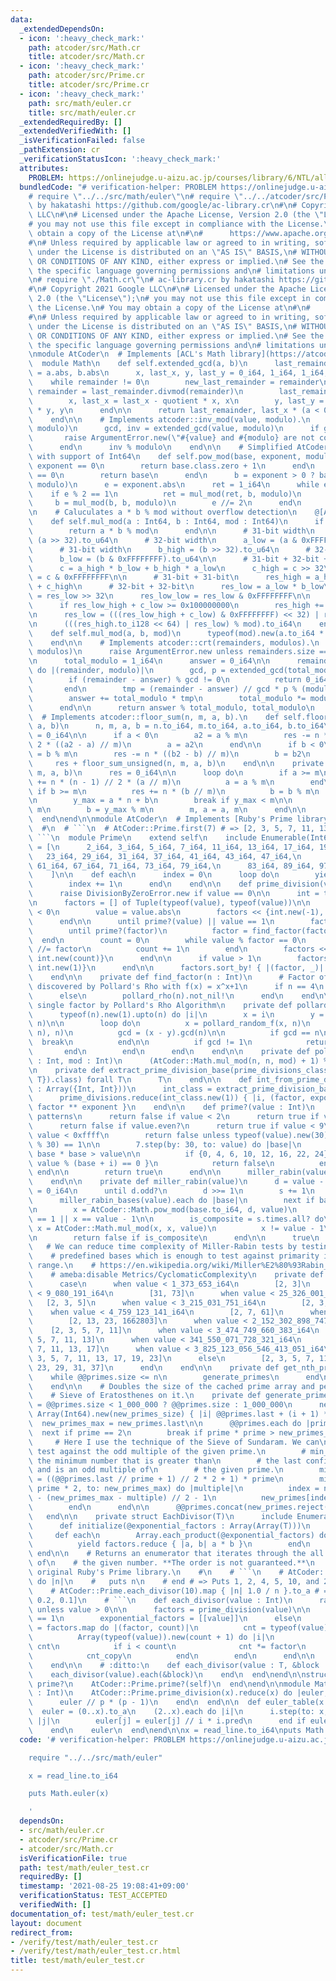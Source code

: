 ```yaml
---
data:
  _extendedDependsOn:
  - icon: ':heavy_check_mark:'
    path: atcoder/src/Math.cr
    title: atcoder/src/Math.cr
  - icon: ':heavy_check_mark:'
    path: atcoder/src/Prime.cr
    title: atcoder/src/Prime.cr
  - icon: ':heavy_check_mark:'
    path: src/math/euler.cr
    title: src/math/euler.cr
  _extendedRequiredBy: []
  _extendedVerifiedWith: []
  _isVerificationFailed: false
  _pathExtension: cr
  _verificationStatusIcon: ':heavy_check_mark:'
  attributes:
    PROBLEM: https://onlinejudge.u-aizu.ac.jp/courses/library/6/NTL/all/NTL_1_D
  bundledCode: "# verification-helper: PROBLEM https://onlinejudge.u-aizu.ac.jp/courses/library/6/NTL/all/NTL_1_D\n\
    # require \"../../src/math/euler\"\n# require \"../../atcoder/src/Prime\"\n# ac-library.cr\
    \ by hakatashi https://github.com/google/ac-library.cr\n#\n# Copyright 2021 Google\
    \ LLC\n#\n# Licensed under the Apache License, Version 2.0 (the \"License\");\n\
    # you may not use this file except in compliance with the License.\n# You may\
    \ obtain a copy of the License at\n#\n#      https://www.apache.org/licenses/LICENSE-2.0\n\
    #\n# Unless required by applicable law or agreed to in writing, software\n# distributed\
    \ under the License is distributed on an \"AS IS\" BASIS,\n# WITHOUT WARRANTIES\
    \ OR CONDITIONS OF ANY KIND, either express or implied.\n# See the License for\
    \ the specific language governing permissions and\n# limitations under the License.\n\
    \n# require \"./Math.cr\"\n# ac-library.cr by hakatashi https://github.com/google/ac-library.cr\n\
    #\n# Copyright 2021 Google LLC\n#\n# Licensed under the Apache License, Version\
    \ 2.0 (the \"License\");\n# you may not use this file except in compliance with\
    \ the License.\n# You may obtain a copy of the License at\n#\n#      https://www.apache.org/licenses/LICENSE-2.0\n\
    #\n# Unless required by applicable law or agreed to in writing, software\n# distributed\
    \ under the License is distributed on an \"AS IS\" BASIS,\n# WITHOUT WARRANTIES\
    \ OR CONDITIONS OF ANY KIND, either express or implied.\n# See the License for\
    \ the specific language governing permissions and\n# limitations under the License.\n\
    \nmodule AtCoder\n  # Implements [ACL's Math library](https://atcoder.github.io/ac-library/master/document_en/math.html)\n\
    \  module Math\n    def self.extended_gcd(a, b)\n      last_remainder, remainder\
    \ = a.abs, b.abs\n      x, last_x, y, last_y = 0_i64, 1_i64, 1_i64, 0_i64\n  \
    \    while remainder != 0\n        new_last_remainder = remainder\n        quotient,\
    \ remainder = last_remainder.divmod(remainder)\n        last_remainder = new_last_remainder\n\
    \        x, last_x = last_x - quotient * x, x\n        y, last_y = last_y - quotient\
    \ * y, y\n      end\n\n      return last_remainder, last_x * (a < 0 ? -1 : 1)\n\
    \    end\n\n    # Implements atcoder::inv_mod(value, modulo).\n    def self.inv_mod(value,\
    \ modulo)\n      gcd, inv = extended_gcd(value, modulo)\n      if gcd != 1\n \
    \       raise ArgumentError.new(\"#{value} and #{modulo} are not coprime\")\n\
    \      end\n      inv % modulo\n    end\n\n    # Simplified AtCoder::Math.pow_mod\
    \ with support of Int64\n    def self.pow_mod(base, exponent, modulo)\n      if\
    \ exponent == 0\n        return base.class.zero + 1\n      end\n      if base\
    \ == 0\n        return base\n      end\n      b = exponent > 0 ? base : inv_mod(base,\
    \ modulo)\n      e = exponent.abs\n      ret = 1_i64\n      while e > 0\n    \
    \    if e % 2 == 1\n          ret = mul_mod(ret, b, modulo)\n        end\n   \
    \     b = mul_mod(b, b, modulo)\n        e //= 2\n      end\n      ret\n    end\n\
    \n    # Caluculates a * b % mod without overflow detection\n    @[AlwaysInline]\n\
    \    def self.mul_mod(a : Int64, b : Int64, mod : Int64)\n      if mod < Int32::MAX\n\
    \        return a * b % mod\n      end\n\n      # 31-bit width\n      a_high =\
    \ (a >> 32).to_u64\n      # 32-bit width\n      a_low = (a & 0xFFFFFFFF).to_u64\n\
    \      # 31-bit width\n      b_high = (b >> 32).to_u64\n      # 32-bit width\n\
    \      b_low = (b & 0xFFFFFFFF).to_u64\n\n      # 31-bit + 32-bit + 1-bit = 64-bit\n\
    \      c = a_high * b_low + b_high * a_low\n      c_high = c >> 32\n      c_low\
    \ = c & 0xFFFFFFFF\n\n      # 31-bit + 31-bit\n      res_high = a_high * b_high\
    \ + c_high\n      # 32-bit + 32-bit\n      res_low = a_low * b_low\n      res_low_high\
    \ = res_low >> 32\n      res_low_low = res_low & 0xFFFFFFFF\n\n      # Overflow\n\
    \      if res_low_high + c_low >= 0x100000000\n        res_high += 1\n      end\n\
    \n      res_low = (((res_low_high + c_low) & 0xFFFFFFFF) << 32) | res_low_low\n\
    \n      (((res_high.to_i128 << 64) | res_low) % mod).to_i64\n    end\n\n    @[AlwaysInline]\n\
    \    def self.mul_mod(a, b, mod)\n      typeof(mod).new(a.to_i64 * b % mod)\n\
    \    end\n\n    # Implements atcoder::crt(remainders, modulos).\n    def self.crt(remainders,\
    \ modulos)\n      raise ArgumentError.new unless remainders.size == modulos.size\n\
    \n      total_modulo = 1_i64\n      answer = 0_i64\n\n      remainders.zip(modulos).each\
    \ do |(remainder, modulo)|\n        gcd, p = extended_gcd(total_modulo, modulo)\n\
    \        if (remainder - answer) % gcd != 0\n          return 0_i64, 0_i64\n \
    \       end\n        tmp = (remainder - answer) // gcd * p % (modulo // gcd)\n\
    \        answer += total_modulo * tmp\n        total_modulo *= modulo // gcd\n\
    \      end\n\n      return answer % total_modulo, total_modulo\n    end\n\n  \
    \  # Implements atcoder::floor_sum(n, m, a, b).\n    def self.floor_sum(n, m,\
    \ a, b)\n      n, m, a, b = n.to_i64, m.to_i64, a.to_i64, b.to_i64\n      res\
    \ = 0_i64\n\n      if a < 0\n        a2 = a % m\n        res -= n * (n - 1) //\
    \ 2 * ((a2 - a) // m)\n        a = a2\n      end\n\n      if b < 0\n        b2\
    \ = b % m\n        res -= n * ((b2 - b) // m)\n        b = b2\n      end\n\n \
    \     res + floor_sum_unsigned(n, m, a, b)\n    end\n\n    private def self.floor_sum_unsigned(n,\
    \ m, a, b)\n      res = 0_i64\n\n      loop do\n        if a >= m\n          res\
    \ += n * (n - 1) // 2 * (a // m)\n          a = a % m\n        end\n\n       \
    \ if b >= m\n          res += n * (b // m)\n          b = b % m\n        end\n\
    \n        y_max = a * n + b\n        break if y_max < m\n\n        n = y_max //\
    \ m\n        b = y_max % m\n        m, a = a, m\n      end\n\n      res\n    end\n\
    \  end\nend\n\nmodule AtCoder\n  # Implements [Ruby's Prime library](https://ruby-doc.com/stdlib/libdoc/prime/rdoc/Prime.html).\n\
    \  #\n  # ```\n  # AtCoder::Prime.first(7) # => [2, 3, 5, 7, 11, 13, 17]\n  #\
    \ ```\n  module Prime\n    extend self\n    include Enumerable(Int64)\n\n    @@primes\
    \ = [\n      2_i64, 3_i64, 5_i64, 7_i64, 11_i64, 13_i64, 17_i64, 19_i64,\n   \
    \   23_i64, 29_i64, 31_i64, 37_i64, 41_i64, 43_i64, 47_i64,\n      53_i64, 59_i64,\
    \ 61_i64, 67_i64, 71_i64, 73_i64, 79_i64,\n      83_i64, 89_i64, 97_i64, 101_i64,\n\
    \    ]\n\n    def each\n      index = 0\n      loop do\n        yield get_nth_prime(index)\n\
    \        index += 1\n      end\n    end\n\n    def prime_division(value : Int)\n\
    \      raise DivisionByZeroError.new if value == 0\n\n      int = typeof(value)\n\
    \n      factors = [] of Tuple(typeof(value), typeof(value))\n\n      if value\
    \ < 0\n        value = value.abs\n        factors << {int.new(-1), int.new(1)}\n\
    \      end\n\n      until prime?(value) || value == 1\n        factor = value\n\
    \        until prime?(factor)\n          factor = find_factor(factor)\n      \
    \  end\n        count = 0\n        while value % factor == 0\n          value\
    \ //= factor\n          count += 1\n        end\n        factors << {int.new(factor),\
    \ int.new(count)}\n      end\n\n      if value > 1\n        factors << {value,\
    \ int.new(1)}\n      end\n\n      factors.sort_by! { |(factor, _)| factor }\n\
    \    end\n\n    private def find_factor(n : Int)\n      # Factor of 4 cannot be\
    \ discovered by Pollard's Rho with f(x) = x^x+1\n      if n == 4\n        typeof(n).new(2)\n\
    \      else\n        pollard_rho(n).not_nil!\n      end\n    end\n\n    # Get\
    \ single factor by Pollard's Rho Algorithm\n    private def pollard_rho(n : Int)\n\
    \      typeof(n).new(1).upto(n) do |i|\n        x = i\n        y = pollard_random_f(x,\
    \ n)\n\n        loop do\n          x = pollard_random_f(x, n)\n          y = pollard_random_f(pollard_random_f(y,\
    \ n), n)\n          gcd = (x - y).gcd(n)\n\n          if gcd == n\n          \
    \  break\n          end\n\n          if gcd != 1\n            return gcd\n   \
    \       end\n        end\n      end\n    end\n\n    private def pollard_random_f(n\
    \ : Int, mod : Int)\n      (AtCoder::Math.mul_mod(n, n, mod) + 1) % mod\n    end\n\
    \n    private def extract_prime_division_base(prime_divisions_class : Array({T,\
    \ T}).class) forall T\n      T\n    end\n\n    def int_from_prime_division(prime_divisions\
    \ : Array({Int, Int}))\n      int_class = extract_prime_division_base(prime_divisions.class)\n\
    \      prime_divisions.reduce(int_class.new(1)) { |i, (factor, exponent)| i *\
    \ factor ** exponent }\n    end\n\n    def prime?(value : Int)\n      # Obvious\
    \ patterns\n      return false if value < 2\n      return true if value <= 3\n\
    \      return false if value.even?\n      return true if value < 9\n\n      if\
    \ value < 0xffff\n        return false unless typeof(value).new(30).gcd(value\
    \ % 30) == 1\n\n        7.step(by: 30, to: value) do |base|\n          break if\
    \ base * base > value\n\n          if {0, 4, 6, 10, 12, 16, 22, 24}.any? { |i|\
    \ value % (base + i) == 0 }\n            return false\n          end\n       \
    \ end\n\n        return true\n      end\n\n      miller_rabin(value.to_i64)\n\
    \    end\n\n    private def miller_rabin(value)\n      d = value - 1\n      s\
    \ = 0_i64\n      until d.odd?\n        d >>= 1\n        s += 1\n      end\n\n\
    \      miller_rabin_bases(value).each do |base|\n        next if base == value\n\
    \n        x = AtCoder::Math.pow_mod(base.to_i64, d, value)\n        next if x\
    \ == 1 || x == value - 1\n\n        is_composite = s.times.all? do\n         \
    \ x = AtCoder::Math.mul_mod(x, x, value)\n          x != value - 1\n        end\n\
    \n        return false if is_composite\n      end\n\n      true\n    end\n\n \
    \   # We can reduce time complexity of Miller-Rabin tests by testing against\n\
    \    # predefined bases which is enough to test against primarity in the given\
    \ range.\n    # https://en.wikipedia.org/wiki/Miller%E2%80%93Rabin_primality_test\n\
    \    # ameba:disable Metrics/CyclomaticComplexity\n    private def miller_rabin_bases(value)\n\
    \      case\n      when value < 1_373_653_i64\n        [2, 3]\n      when value\
    \ < 9_080_191_i64\n        [31, 73]\n      when value < 25_326_001_i64\n     \
    \   [2, 3, 5]\n      when value < 3_215_031_751_i64\n        [2, 3, 5, 7]\n  \
    \    when value < 4_759_123_141_i64\n        [2, 7, 61]\n      when value < 1_122_004_669_633_i64\n\
    \        [2, 13, 23, 1662803]\n      when value < 2_152_302_898_747_i64\n    \
    \    [2, 3, 5, 7, 11]\n      when value < 3_474_749_660_383_i64\n        [2, 3,\
    \ 5, 7, 11, 13]\n      when value < 341_550_071_728_321_i64\n        [2, 3, 5,\
    \ 7, 11, 13, 17]\n      when value < 3_825_123_056_546_413_051_i64\n        [2,\
    \ 3, 5, 7, 11, 13, 17, 19, 23]\n      else\n        [2, 3, 5, 7, 11, 13, 17, 19,\
    \ 23, 29, 31, 37]\n      end\n    end\n\n    private def get_nth_prime(n)\n  \
    \    while @@primes.size <= n\n        generate_primes\n      end\n\n      @@primes[n]\n\
    \    end\n\n    # Doubles the size of the cached prime array and performs the\n\
    \    # Sieve of Eratosthenes on it.\n    private def generate_primes\n      new_primes_size\
    \ = @@primes.size < 1_000_000 ? @@primes.size : 1_000_000\n      new_primes =\
    \ Array(Int64).new(new_primes_size) { |i| @@primes.last + (i + 1) * 2 }\n    \
    \  new_primes_max = new_primes.last\n\n      @@primes.each do |prime|\n      \
    \  next if prime == 2\n        break if prime * prime > new_primes_max\n\n   \
    \     # Here I use the technique of the Sieve of Sundaram. We can\n        # only\
    \ test against the odd multiple of the given prime.\n        # min_composite is\
    \ the minimum number that is greater than\n        # the last confirmed prime,\
    \ and is an odd multiple of\n        # the given prime.\n        min_multiple\
    \ = ((@@primes.last // prime + 1) // 2 * 2 + 1) * prime\n        min_multiple.step(by:\
    \ prime * 2, to: new_primes_max) do |multiple|\n          index = new_primes_size\
    \ - (new_primes_max - multiple) // 2 - 1\n          new_primes[index] = 0_i64\n\
    \        end\n      end\n\n      @@primes.concat(new_primes.reject(0_i64))\n \
    \   end\n\n    private struct EachDivisor(T)\n      include Enumerable(T)\n\n\
    \      def initialize(@exponential_factors : Array(Array(T)))\n      end\n\n \
    \     def each\n        Array.each_product(@exponential_factors) do |factors|\n\
    \          yield factors.reduce { |a, b| a * b }\n        end\n      end\n   \
    \ end\n\n    # Returns an enumerator that iterates through the all positive divisors\
    \ of\n    # the given number. **The order is not guaranteed.**\n    # Not in the\
    \ original Ruby's Prime library.\n    #\n    # ```\n    # AtCoder::Prime.each_divisor(20)\
    \ do |n|\n    #   puts n\n    # end # => Puts 1, 2, 4, 5, 10, and 20\n    #\n\
    \    # AtCoder::Prime.each_divisor(10).map { |n| 1.0 / n }.to_a # => [1.0, 0.5,\
    \ 0.2, 0.1]\n    # ```\n    def each_divisor(value : Int)\n      raise ArgumentError.new\
    \ unless value > 0\n\n      factors = prime_division(value)\n\n      if value\
    \ == 1\n        exponential_factors = [[value]]\n      else\n        exponential_factors\
    \ = factors.map do |(factor, count)|\n          cnt = typeof(value).zero + 1\n\
    \          Array(typeof(value)).new(count + 1) do |i|\n            cnt_copy =\
    \ cnt\n            if i < count\n              cnt *= factor\n            end\n\
    \            cnt_copy\n          end\n        end\n      end\n\n      EachDivisor(typeof(value)).new(exponential_factors)\n\
    \    end\n\n    # :ditto:\n    def each_divisor(value : T, &block : T ->)\n  \
    \    each_divisor(value).each(&block)\n    end\n  end\nend\n\nstruct Int\n  def\
    \ prime?\n    AtCoder::Prime.prime?(self)\n  end\nend\n\nmodule Math\n  def euler(x\
    \ : Int)\n    AtCoder::Prime.prime_division(x).reduce(x) do |euler, (p, e)|\n\
    \      euler // p * (p - 1)\n    end\n  end\n\n  def euler_table(x : Int)\n  \
    \  euler = (0..x).to_a\n    (2..x).each do |i|\n      i.step(to: x, by: i) do\
    \ |j|\n        euler[j] = euler[j] // i * i.pred\n      end if euler[i] == i\n\
    \    end\n    euler\n  end\nend\n\nx = read_line.to_i64\nputs Math.euler(x)\n"
  code: '# verification-helper: PROBLEM https://onlinejudge.u-aizu.ac.jp/courses/library/6/NTL/all/NTL_1_D

    require "../../src/math/euler"

    x = read_line.to_i64

    puts Math.euler(x)

    '
  dependsOn:
  - src/math/euler.cr
  - atcoder/src/Prime.cr
  - atcoder/src/Math.cr
  isVerificationFile: true
  path: test/math/euler_test.cr
  requiredBy: []
  timestamp: '2021-08-25 19:08:41+09:00'
  verificationStatus: TEST_ACCEPTED
  verifiedWith: []
documentation_of: test/math/euler_test.cr
layout: document
redirect_from:
- /verify/test/math/euler_test.cr
- /verify/test/math/euler_test.cr.html
title: test/math/euler_test.cr
---
```

